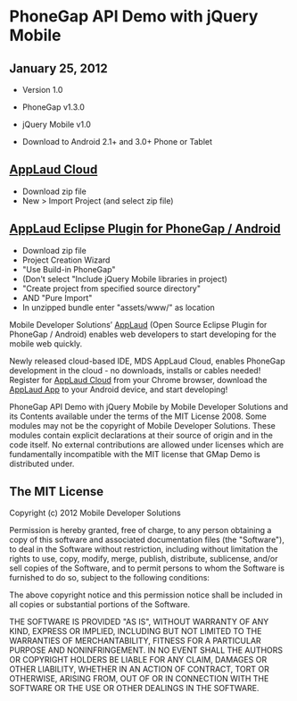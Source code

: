 PhoneGap API Demo with jQuery Mobile
====================

January 25, 2012
------------
 * Version 1.0
 * PhoneGap v1.3.0
 * jQuery Mobile v1.0

 * Download to Android 2.1+ and 3.0+ Phone or Tablet

[AppLaud Cloud](http://applaudcloud.com)
-------------
 * Download zip file
 * New > Import Project (and select zip file)

[AppLaud Eclipse Plugin for PhoneGap / Android](http://www.mobiledevelopersolutions.com)
-------------
 * Download zip file
 * Project Creation Wizard
 * "Use Build-in PhoneGap"
 * (Don't select "Include jQuery Mobile libraries in project)
 * "Create project from specified source directory"
 * AND "Pure Import"
 * In unzipped bundle enter "assets/www/" as location

Mobile Developer Solutions’ [AppLaud](http://www.mobiledevelopersolutions.com) (Open Source Eclipse Plugin for PhoneGap / Android) enables web developers to start developing for the mobile web quickly. 

Newly released cloud-based IDE, MDS AppLaud Cloud, enables PhoneGap development in the cloud - no downloads, installs or cables needed! Register for [AppLaud Cloud](http://applaudcloud.com) from your Chrome browser, download the [AppLaud App](//https://market.android.com/details?id=com.mds.applaud) to your Android device, and start developing!

PhoneGap API Demo with jQuery Mobile by Mobile Developer Solutions and its Contents available under the terms of the MIT License 2008. Some modules may not be the copyright of Mobile Developer Solutions. These modules contain explicit declarations at their source of origin and in the code itself. No external contributions are allowed under licenses which are fundamentally incompatible with the MIT license that GMap Demo is distributed under.

The MIT License
----------------

Copyright (c) 2012 Mobile Developer Solutions

Permission is hereby granted, free of charge, to any person obtaining a copy of this software and associated documentation files (the "Software"), to deal in the Software without restriction, including without limitation the rights to use, copy, modify, merge, publish, distribute, sublicense, and/or sell copies of the Software, and to permit persons to whom the Software is furnished to do so, subject to the following conditions:

The above copyright notice and this permission notice shall be included in all copies or substantial portions of the Software.

THE SOFTWARE IS PROVIDED "AS IS", WITHOUT WARRANTY OF ANY KIND, EXPRESS OR IMPLIED, INCLUDING BUT NOT LIMITED TO THE WARRANTIES OF MERCHANTABILITY, FITNESS FOR A PARTICULAR PURPOSE AND NONINFRINGEMENT. IN NO EVENT SHALL THE AUTHORS OR COPYRIGHT HOLDERS BE LIABLE FOR ANY CLAIM, DAMAGES OR OTHER LIABILITY, WHETHER IN AN ACTION OF CONTRACT, TORT OR OTHERWISE, ARISING FROM, OUT OF OR IN CONNECTION WITH THE SOFTWARE OR THE USE OR OTHER DEALINGS IN THE SOFTWARE.
